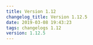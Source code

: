```yaml
---
title: Version 1.12
changelog_title: Version 1.12.5
date: 2019-03-08 19:43:23 
tags: changelogs 1.12
version: 1.12.5
---
```

<script src="https://gist.github.com/spinnaker-release/18a18a3e45af2c0d24d114a76b352004.js"/>